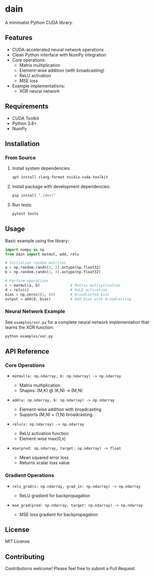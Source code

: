# dain

A minimalist Python CUDA library.

## Features

- CUDA-accelerated neural network operations
- Clean Python interface with NumPy integration
- Core operations:
  - Matrix multiplication
  - Element-wise addition (with broadcasting)
  - ReLU activation
  - MSE loss
- Example implementations:
  - XOR neural network

## Requirements

- CUDA Toolkit
- Python 3.8+
- NumPy

## Installation

### From Source

1. Install system dependencies:
    ```bash
    apt install clang-format nvidia-cuda-toolkit
    ```

2. Install package with development dependencies:
    ```bash
    pip install ".[dev]"
    ```

3. Run tests:
    ```bash
    pytest tests
    ```

## Usage

Basic example using the library:

```python
import numpy as np
from dain import matmul, add, relu

# Initialize random matrices
a = np.random.randn(3, 2).astype(np.float32)
b = np.random.randn(2, 4).astype(np.float32)

# Perform operations
c = matmul(a, b)              # Matrix multiplication
d = relu(c)                   # ReLU activation
bias = np.zeros((1, 4))       # Broadcasted bias
output = add(d, bias)         # Add bias with broadcasting
```

### Neural Network Example

See `examples/xor.py` for a complete neural network implementation that learns the XOR function:

```bash
python examples/xor.py
```

## API Reference

### Core Operations

- `matmul(a: np.ndarray, b: np.ndarray) -> np.ndarray`
  - Matrix multiplication
  - Shapes: (M,K) @ (K,N) -> (M,N)

- `add(a: np.ndarray, b: np.ndarray) -> np.ndarray`
  - Element-wise addition with broadcasting
  - Supports (M,N) + (1,N) broadcasting

- `relu(x: np.ndarray) -> np.ndarray`
  - ReLU activation function
  - Element-wise max(0,x)

- `mse(pred: np.ndarray, target: np.ndarray) -> float`
  - Mean squared error loss
  - Returns scalar loss value

### Gradient Operations

- `relu_grad(x: np.ndarray, grad_in: np.ndarray) -> np.ndarray`
  - ReLU gradient for backpropagation

- `mse_grad(pred: np.ndarray, target: np.ndarray) -> np.ndarray`
  - MSE loss gradient for backpropagation

## License

MIT License

## Contributing

Contributions welcome! Please feel free to submit a Pull Request.
